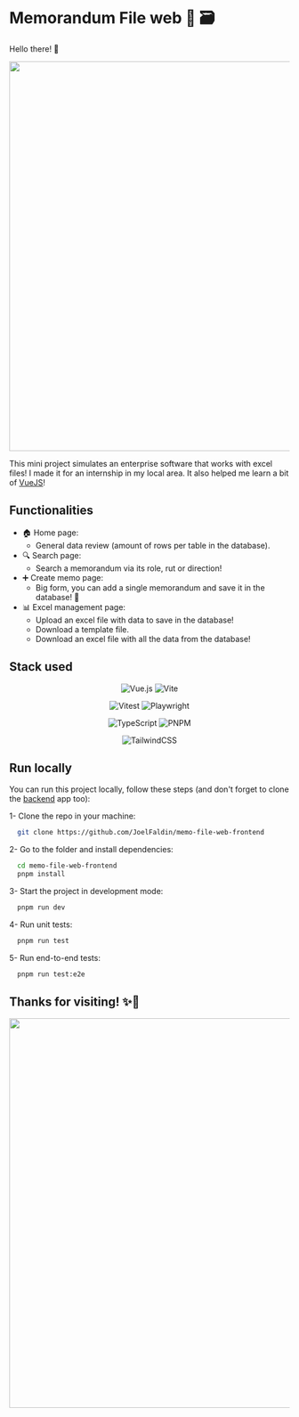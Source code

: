 # Memorandum File web 📁 🗃️

Hello there! 👋

<div align="center">

  <img src="https://c4.wallpaperflare.com/wallpaper/128/531/796/minimalism-kurzgesagt-earth-wallpaper-preview.jpg" width="700" />

</div>

This mini project simulates an enterprise software that works with excel files! I made it for an internship in my local area.
It also helped me learn a bit of [VueJS](https://vuejs.org)!

## Functionalities

- 🏠 Home page:
  - General data review (amount of rows per table in the database).
- 🔍 Search page:
  - Search a memorandum via its role, rut or direction!
- ➕ Create memo page:
  - Big form, you can add a single memorandum and save it in the database! 🚀
- 📊 Excel management page:
  - Upload an excel file with data to save in the database!
  - Download a template file.
  - Download an excel file with all the data from the database!

## Stack used

<div align="center">

  <div align="center">

  ![Vue.js](https://img.shields.io/badge/vuejs-%2335495e.svg?style=for-the-badge&logo=vuedotjs&logoColor=%234FC08D)
  ![Vite](https://img.shields.io/badge/vite-%23646CFF.svg?style=for-the-badge&logo=vite&logoColor=white)

  </div>

  <div align="center">

  ![Vitest](https://img.shields.io/badge/-Vitest-252529?style=for-the-badge&logo=vitest&logoColor=FCC72B)
  ![Playwright](https://img.shields.io/badge/-playwright-%232EAD33?style=for-the-badge&logo=playwright&logoColor=white)

  </div>

  <div align="center">

  ![TypeScript](https://img.shields.io/badge/typescript-%23007ACC.svg?style=for-the-badge&logo=typescript&logoColor=white)
  ![PNPM](https://img.shields.io/badge/pnpm-%234a4a4a.svg?style=for-the-badge&logo=pnpm&logoColor=f69220)

  </div>

  ![TailwindCSS](https://img.shields.io/badge/tailwindcss-%2338B2AC.svg?style=for-the-badge&logo=tailwind-css&logoColor=white)  

</div>

## Run locally

You can run this project locally, follow these steps (and don't forget to clone the [backend](https://github.com/JoelFaldin/memo-file-web-backend) app too):

1- Clone the repo in your machine:

```bash
  git clone https://github.com/JoelFaldin/memo-file-web-frontend
```

2- Go to the folder and install dependencies:

```bash
  cd memo-file-web-frontend
  pnpm install
```

3- Start the project in development mode:

```bash
  pnpm run dev
```

4- Run unit tests:

```bash
  pnpm run test
```

5- Run end-to-end tests:

```bash
  pnpm run test:e2e
```

## Thanks for visiting! ✨🌌

<div align="center">

  <img src="https://wallpapercave.com/wp/wp4795342.jpg" width="700" />

</div>